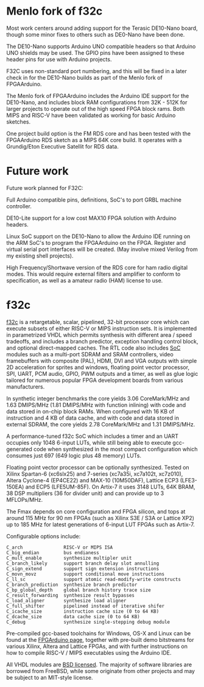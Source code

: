 # Menlo fork of f32c

Most work centers around adding support for the Terasic DE10-Nano
board, though some minor fixes to others such as DE0-Nano have been done.

The DE10-Nano supports Arduino UNO compatible headers so that Arduino UNO shields
may be used. The GPIO pins have been assigned to these header pins for use with
Arduino projects.

F32C uses non-standard port numbering, and this will be fixed in a later check
in for the DE10-Nano builds as part of the Menlo fork of FPGAArduino.

The Menlo fork of FPGAArduino includes the Arduino IDE support for the DE10-Nano,
and includes block RAM configurations from 32K - 512K for larger projects to
operate out of the high speed FPGA block rams. Both MIPS and RISC-V have
been validated as working for basic Arduino sketches.

One project build option is the FM RDS core and has been tested with
the FPGAArduino RDS sketch as a MIPS 64K core build. It operates with
a Grundig/Eton Executive Satellit for RDS data.

# Future work

Future work planned for F32C:

Full Arduino compatible pins, definitions, SoC's to port GRBL machine controller.

DE10-Lite support for a low cost MAX10 FPGA solution with Arduino headers.

Linux SoC support on the DE10-Nano to allow the Arduino IDE running on the
ARM SoC's to program the FPGAArduino on the FPGA. Register and virtual serial
port interfaces will be created. (May involve mixed Verilog from my existing shell
projects).

High Frequency/Shortwave version of the RDS core for ham radio digital modes. This
would require external filters and amplifier to conform to specification, as well
as a amateur radio (HAM) license to use.

# f32c

[f32c](/rtl/cpu/README.md) is a retargetable, scalar, pipelined, 32-bit processor core which
can execute subsets of either RISC-V or MIPS instruction sets.
It is implemented in parametrized VHDL which permits synthesis with
different area / speed tradeoffs, and includes a branch predictor,
exception handling control block, and optional direct-mapped caches.
The RTL code also includes [SoC](/rtl/soc/README.md) modules such as a 
multi-port SDRAM and SRAM controllers, video framebuffers with composite (PAL),
HDMI, DVI and VGA outputs with simple 2D acceleration for sprites and windows,
floating point vector processor, SPI, UART, PCM audio, GPIO, PWM outputs and a 
timer, as well as glue logic tailored for numerous popular FPGA development boards 
from various manufacturers.

In synthetic integer benchmarks the core yields 3.06 CoreMark/MHz
and 1.63 DMIPS/MHz (1.81 DMIPS/MHz with function inlining) with code
and data stored in on-chip block RAMs.  When configured with 16 KB of
instruction and 4 KB of data cache, and with code and data stored in
external SDRAM, the core yields 2.78 CoreMark/MHz and 1.31 DMIPS/MHz.

A performance-tuned f32c SoC which includes a timer
and an UART occupies only 1048 6-input LUTs, while still being able to
execute gcc-generated code when synthesized in the most compact
configuration which consumes just 697 (649 logic plus 48 memory) LUTs.

Floating point vector processor can be optionally synthesized.
Tested on Xilinx Spartan-6 (xc6slx25) and 7-series (xc7a35i, xc7a102t, xc7z010),
Altera Cyclone-4 (EP4CE22) and MAX-10 (10M50DAF), Lattice ECP3 (LFE3-150EA) 
and ECP5 (LFE5UM-85F). On Artix-7 it uses 3148 LUTs, 64K BRAM,
38 DSP multipliers (36 for divider unit) and can provide up to 3 MFLOPs/MHz.

The Fmax depends on core configuration and FPGA silicon, and tops at
around 115 MHz for 90 nm FPGAs (such as Xilinx S3E / S3A or Lattice XP2)
up to 185 MHz for latest generations of 6-input LUT FPGAs such as
Artix-7.

Configurable options include:

```
C_arch               RISC-V or MIPS ISA
C_big_endian         bus endianess
C_mult_enable        synthesize multipler unit
C_branch_likely      support branch delay slot annulling
C_sign_extend        support sign extension instructions
C_movn_movz          support conditional move instructions
C_ll_sc              support atomic read-modify-write constructs
C_branch_prediction  synthesize branch predictor
C_bp_global_depth    global branch history trace size
C_result_forwarding  synthesize result bypasses
C_load_aligner 	     synthesize load aligner
C_full_shifter 	     pipelined instead of iterative shifer
C_icache_size        instruction cache size (0 to 64 KB)
C_dcache_size        data cache size (0 to 64 KB)
C_debug              synthesize single-stepping debug module
```

Pre-compiled gcc-based toolchains for Windows, OS-X and Linux can be
found at the [FPGArduino page](http://www.nxlab.fer.hr/fpgarduino),
together with pre-built demo bitstreams for various Xilinx, Altera
and Lattice FPGAs, and with further instructions on how to compile
RISC-V / MIPS executables using the Arduino IDE.

All VHDL modules are [BSD licensed](LICENSE).  The majority of software
libraries are borrowed from FreeBSD, while some originate from other
projects and may be subject to an MIT-style license.
